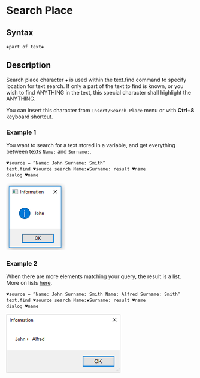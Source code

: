 # Search Place

## Syntax

```G1ANT
✱part of text✱
```

## Description

Search place character `✱`  is used within the text.find command to specify location for text search. If only a part of the text to find is known, or you wish to find ANYTHING in the text, this special character shall highlight the ANYTHING.

You can insert this character from `Insert/Search Place` menu or with **Ctrl+8** keyboard shortcut.

### Example 1

You want to search for a text stored in a variable, and get everything between texts `Name:` and `Surname:`. 

```G1ANT
♥source = ‴Name: John Surname: Smith‴
text.find ♥source search Name:✱Surname: result ♥name
dialog ♥name
```

![img](../../-assets/search1_v1.png)

### Example 2

When there are more elements matching your query, the result is a list. More on lists [here](https://manual.g1ant.com/link/G1ANT.Manual/appendices/special-characters/array-separator.md).

```G1ANT
♥source = ‴Name: John Surname: Smith Name: Alfred Surname: Smith‴
text.find ♥source search Name:✱Surname: result ♥name
dialog ♥name
```

![](../../-assets/search2.png)

